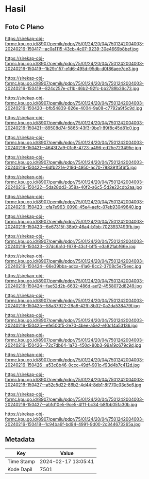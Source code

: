 # Hasil

## Foto C Plano

https://sirekap-obj-formc.kpu.go.id/8907/pemilu/pdpr/75/01/24/20/04/7501242004003-20240216-150417--ac0a1115-43cb-4c07-9239-30e4669b8bef.jpg

https://sirekap-obj-formc.kpu.go.id/8907/pemilu/pdpr/75/01/24/20/04/7501242004003-20240216-150419--1b29c157-e1d6-495d-95db-d0f86aee7ce3.jpg

https://sirekap-obj-formc.kpu.go.id/8907/pemilu/pdpr/75/01/24/20/04/7501242004003-20240216-150419--824c257e-c11b-46b2-92fc-bb2789b36c73.jpg

https://sirekap-obj-formc.kpu.go.id/8907/pemilu/pdpr/75/01/24/20/04/7501242004003-20240216-150420--bfb54839-826e-4004-9a08-c7792a9f5c9d.jpg

https://sirekap-obj-formc.kpu.go.id/8907/pemilu/pdpr/75/01/24/20/04/7501242004003-20240216-150421--89508d74-5865-43f3-9be1-89f8c45d81c0.jpg

https://sirekap-obj-formc.kpu.go.id/8907/pemilu/pdpr/75/01/24/20/04/7501242004003-20240216-150421--4643f2a9-01c8-4723-a496-ed25e723495e.jpg

https://sirekap-obj-formc.kpu.go.id/8907/pemilu/pdpr/75/01/24/20/04/7501242004003-20240216-150422--6dfb221e-219d-4950-ac70-788391f5f6f5.jpg

https://sirekap-obj-formc.kpu.go.id/8907/pemilu/pdpr/75/01/24/20/04/7501242004003-20240216-150422--5da28dd3-358a-40f2-a6c5-5d2e22cdb2aa.jpg

https://sirekap-obj-formc.kpu.go.id/8907/pemilu/pdpr/75/01/24/20/04/7501242004003-20240216-150423--cfa7e963-0090-45e4-aefc-07eb93049640.jpg

https://sirekap-obj-formc.kpu.go.id/8907/pemilu/pdpr/75/01/24/20/04/7501242004003-20240216-150423--6e67315f-38b0-46a4-b1bb-7023937493fb.jpg

https://sirekap-obj-formc.kpu.go.id/8907/pemilu/pdpr/75/01/24/20/04/7501242004003-20240216-150423--37dc6a1d-f678-43cf-bff5-e3a821abf66e.jpg

https://sirekap-obj-formc.kpu.go.id/8907/pemilu/pdpr/75/01/24/20/04/7501242004003-20240216-150424--66e39bba-adca-41a6-8cc2-3708c5e75eec.jpg

https://sirekap-obj-formc.kpu.go.id/8907/pemilu/pdpr/75/01/24/20/04/7501242004003-20240216-150424--fae52d2b-6632-486d-aef2-4558072d8249.jpg

https://sirekap-obj-formc.kpu.go.id/8907/pemilu/pdpr/75/01/24/20/04/7501242004003-20240216-150425--58a37922-28a8-42ff-8b32-0a2da538479f.jpg

https://sirekap-obj-formc.kpu.go.id/8907/pemilu/pdpr/75/01/24/20/04/7501242004003-20240216-150425--efe500f5-2e70-4bee-a5e2-e10c14a53136.jpg

https://sirekap-obj-formc.kpu.go.id/8907/pemilu/pdpr/75/01/24/20/04/7501242004003-20240216-150426--72c7db64-1a70-450d-80b3-99a19c679c9d.jpg

https://sirekap-obj-formc.kpu.go.id/8907/pemilu/pdpr/75/01/24/20/04/7501242004003-20240216-150426--a53c8b46-0ccc-49df-901c-f93d4b7c412d.jpg

https://sirekap-obj-formc.kpu.go.id/8907/pemilu/pdpr/75/01/24/20/04/7501242004003-20240216-150427--a52c5d22-86b2-4d44-8db1-8f770c03c5e6.jpg

https://sirekap-obj-formc.kpu.go.id/8907/pemilu/pdpr/75/01/24/20/04/7501242004003-20240216-150427--ab1d10e5-9ce5-4f11-bc34-b8fbb051a30b.jpg

https://sirekap-obj-formc.kpu.go.id/8907/pemilu/pdpr/75/01/24/20/04/7501242004003-20240216-150418--1c94ba6f-bd94-4991-9d00-2c344673265a.jpg


## Metadata

| Key        | Value               |
| ---------- | ------------------- |
| Time Stamp | 2024-02-17 13:05:41 |
| Kode Dapil | 7501                |



